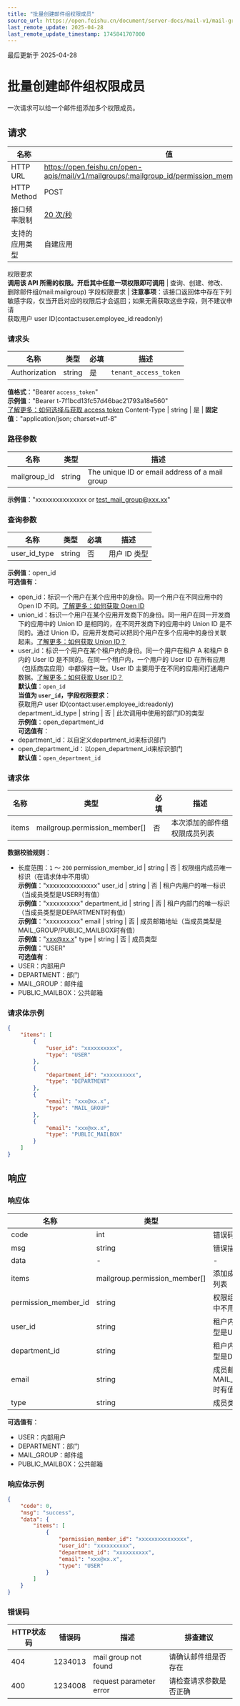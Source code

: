 ```yaml
---
title: "批量创建邮件组权限成员"
source_url: https://open.feishu.cn/document/server-docs/mail-v1/mail-group/mailgroup-permission_member/batch_create
last_remote_update: 2025-04-28
last_remote_update_timestamp: 1745841707000
---
```

最后更新于 2025-04-28

# 批量创建邮件组权限成员

一次请求可以给一个邮件组添加多个权限成员。

## 请求
名称 | 值
---|---
HTTP URL | https://open.feishu.cn/open-apis/mail/v1/mailgroups/:mailgroup_id/permission_members/batch_create
HTTP Method | POST
接口频率限制 | [20 次/秒](https://open.feishu.cn/document/ukTMukTMukTM/uUzN04SN3QjL1cDN)
支持的应用类型 | 自建应用
权限要求  
            **调用该 API 所需的权限。开启其中任意一项权限即可调用** | 查询、创建、修改、删除邮件组(mail:mailgroup)
字段权限要求 | **注意事项**：该接口返回体中存在下列敏感字段，仅当开启对应的权限后才会返回；如果无需获取这些字段，则不建议申请  
        获取用户 user ID(contact:user.employee_id:readonly)

### 请求头

名称 | 类型 | 必填 | 描述
--- | --- | --- | ---
Authorization | string | 是 | `tenant_access_token`  
**值格式**："Bearer `access_token`"  
**示例值**："Bearer t-7f1bcd13fc57d46bac21793a18e560"  
[了解更多：如何选择与获取 access token](https://open.feishu.cn/document/uAjLw4CM/ugTN1YjL4UTN24CO1UjN/trouble-shooting/how-to-choose-which-type-of-token-to-use)
Content-Type | string | 是 | **固定值**："application/json; charset=utf-8"

### 路径参数

名称 | 类型 | 描述
--- | --- | ---
mailgroup_id | string | The unique ID or email address of a mail group  
**示例值**："xxxxxxxxxxxxxxx or test_mail_group@xxx.xx"

### 查询参数

名称 | 类型 | 必填 | 描述
--- | --- | --- | ---
user_id_type | string | 否 | 用户 ID 类型  
**示例值**：open_id  
**可选值有**：  
- open_id：标识一个用户在某个应用中的身份。同一个用户在不同应用中的 Open ID 不同。[了解更多：如何获取 Open ID](https://open.feishu.cn/document/uAjLw4CM/ugTN1YjL4UTN24CO1UjN/trouble-shooting/how-to-obtain-openid)  
- union_id：标识一个用户在某个应用开发商下的身份。同一用户在同一开发商下的应用中的 Union ID 是相同的，在不同开发商下的应用中的 Union ID 是不同的。通过 Union ID，应用开发商可以把同个用户在多个应用中的身份关联起来。[了解更多：如何获取 Union ID？](https://open.feishu.cn/document/uAjLw4CM/ugTN1YjL4UTN24CO1UjN/trouble-shooting/how-to-obtain-union-id)  
- user_id：标识一个用户在某个租户内的身份。同一个用户在租户 A 和租户 B 内的 User ID 是不同的。在同一个租户内，一个用户的 User ID 在所有应用（包括商店应用）中都保持一致。User ID 主要用于在不同的应用间打通用户数据。[了解更多：如何获取 User ID？](https://open.feishu.cn/document/uAjLw4CM/ugTN1YjL4UTN24CO1UjN/trouble-shooting/how-to-obtain-user-id)  
**默认值**：`open_id`  
**当值为 `user_id`，字段权限要求**：  
获取用户 user ID(contact:user.employee_id:readonly)
department_id_type | string | 否 | 此次调用中使用的部门ID的类型  
**示例值**：open_department_id  
**可选值有**：  
- department_id：以自定义department_id来标识部门  
- open_department_id：以open_department_id来标识部门  
**默认值**：`open_department_id`

### 请求体

名称 | 类型 | 必填 | 描述
--- | --- | --- | ---
items | mailgroup.permission_member\[\] | 否 | 本次添加的邮件组权限成员列表  
**数据校验规则**：  
- 长度范围：`1` ～ `200`
permission_member_id | string | 否 | 权限组内成员唯一标识（在请求体中不用填）  
**示例值**："xxxxxxxxxxxxxxx"
user_id | string | 否 | 租户内用户的唯一标识（当成员类型是USER时有值）  
**示例值**："xxxxxxxxxx"
department_id | string | 否 | 租户内部门的唯一标识（当成员类型是DEPARTMENT时有值）  
**示例值**："xxxxxxxxxx"
email | string | 否 | 成员邮箱地址（当成员类型是MAIL_GROUP/PUBLIC_MAILBOX时有值）  
**示例值**："xxx@xx.x"
type | string | 否 | 成员类型  
**示例值**："USER"  
**可选值有**：  
- USER：内部用户  
- DEPARTMENT：部门  
- MAIL_GROUP：邮件组  
- PUBLIC_MAILBOX：公共邮箱

### 请求体示例
```json
{
    "items": [
        {
            "user_id": "xxxxxxxxxx",
            "type": "USER"
        },
        {
            "department_id": "xxxxxxxxxx",
            "type": "DEPARTMENT"
        },
        {
            "email": "xxx@xx.x",
            "type": "MAIL_GROUP"
        },
        {
            "email": "xxx@xx.x",
            "type": "PUBLIC_MAILBOX"
        }
    ]
}
```

## 响应

### 响应体

名称 | 类型 | 描述
--- | --- | ---
code | int | 错误码，非 0 表示失败
msg | string | 错误描述
data | \- | \-
items | mailgroup.permission_member\[\] | 添加成功后的邮件组权限成员信息列表
permission_member_id | string | 权限组内成员唯一标识（在请求体中不用填）
user_id | string | 租户内用户的唯一标识（当成员类型是USER时有值）
department_id | string | 租户内部门的唯一标识（当成员类型是DEPARTMENT时有值）
email | string | 成员邮箱地址（当成员类型是MAIL_GROUP/PUBLIC_MAILBOX时有值）
type | string | 成员类型  
**可选值有**：  
- USER：内部用户  
- DEPARTMENT：部门  
- MAIL_GROUP：邮件组  
- PUBLIC_MAILBOX：公共邮箱

### 响应体示例
```json
{
    "code": 0,
    "msg": "success",
    "data": {
        "items": [
            {
                "permission_member_id": "xxxxxxxxxxxxxxx",
                "user_id": "xxxxxxxxxx",
                "department_id": "xxxxxxxxxx",
                "email": "xxx@xx.x",
                "type": "USER"
            }
        ]
    }
}
```

### 错误码

HTTP状态码 | 错误码 | 描述 | 排查建议
--- | --- | --- | ---
404 | 1234013 | mail group not found | 请确认邮件组是否存在
400 | 1234008 | request parameter error | 请检查请求参数是否正确
